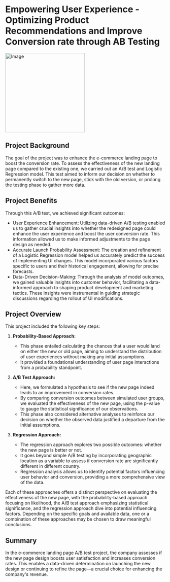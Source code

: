 # Empowering User Experience - Optimizing Product Recommendations and Improve Conversion rate through AB Testing


<p>
  <img src="https://github.com/Mark-YuS/DA_Portfolio/assets/151570035/166abc6c-0068-4342-933b-a4558d1b365a" alt="Image" width="250" height="250">
</p>



## Project Background

The goal of the project was to enhance the e-commerce landing page to boost the conversion rate. To assess the effectiveness of the new landing page compared to the existing one, we carried out an A/B test and Logistic Regression model. This test aimed to inform our decision on whether to permanently switch to the new page, stick with the old version, or prolong the testing phase to gather more data.

## Project Benefits

Through this A/B test, we achieved significant outcomes:

- User Experience Enhancement: Utilizing data-driven A/B testing enabled us to gather crucial insights into whether the redesigned page could enhance the user experience and boost the user conversion rate. This information allowed us to make informed adjustments to the page design as needed.
- Accurate Launch Probability Assessment: The creation and refinement of a Logistic Regression model helped us accurately predict the success of implementing UI changes. This model incorporated various factors specific to users and their historical engagement, allowing for precise forecasts.
- Data-Driven Decision-Making: Through the analysis of model outcomes, we gained valuable insights into customer behavior, facilitating a data-informed approach to shaping product development and marketing tactics. These insights were instrumental in guiding strategic discussions regarding the rollout of UI modifications.

## Project Overview

This project included the following key steps:

1. **Probability-Based Approach:**
   - This phase entailed calculating the chances that a user would land on either the new or old page, aiming to understand the distribution of user experiences without making any initial assumptions.
   - It provided a foundational understanding of user page interactions from a probability standpoint.
     
2. **A/B Test Approach:**
   - Here, we formulated a hypothesis to see if the new page indeed leads to an improvement in conversion rates.
   - By comparing conversion outcomes between simulated user groups, we evaluated the effectiveness of the new page, using the p-value to gauge the statistical significance of our observations.
   - This phase also considered alternative analyses to reinforce our decision on whether the observed data justified a departure from the initial assumptions.

3. **Regression Approach:**
   - The regression approach explores two possible outcomes: whether the new page is better or not.
   - It goes beyond simple A/B testing by incorporating geographic location as a variable to assess if conversion rate are significantly different in different country. 
   - Regression analysis allows us to identify potential factors influencing user behavior and conversion, providing a more comprehensive view of the data.

Each of these approaches offers a distinct perspective on evaluating the effectiveness of the new page, with the probability-based approach focusing on likelihood, the A/B test approach emphasizing statistical significance, and the regression approach dive into potential influencing factors. Depending on the specific goals and available data, one or a combination of these approaches may be chosen to draw meaningful conclusions.


## Summary

In the e-commerce landing page A/B test project, the company assesses if the new page design boosts user satisfaction and increases conversion rates. This enables a data-driven determination on launching the new design or continuing to refine the page—a crucial choice for enhancing the company's revenue.

